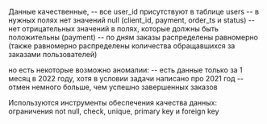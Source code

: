 
Данные качественные,
-- все user_id присутствуют в таблице users
-- в нужных полях нет значений null (сlient_id, payment, order_ts и status)
-- нет отрицательных значений в полях, которые должны быть положительны (payment)
-- по дням заказы распределены равномерно (также равномерно распределены количества обращавшихся за заказами пользователей)

но есть некоторые возможно аномалии:
-- есть данные только за 1 месяц в 2022 году, хотя в условии задачи написано про 2021 год
-- отмен немного больше, чем успешно завершенных заказов

Используются инструменты обеспечения качества данных:
ограничения not null, check, unique, primary key и foreign key
